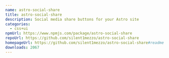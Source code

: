 ```yaml
---
name: astro-social-share
title: astro-social-share
description: Social media share buttons for your Astro site
categories:
  - css+ui
npmUrl: https://www.npmjs.com/package/astro-social-share
repoUrl: https://github.com/silent1mezzo/astro-social-share
homepageUrl: https://github.com/silent1mezzo/astro-social-share#readme
downloads: 2067
---
```

